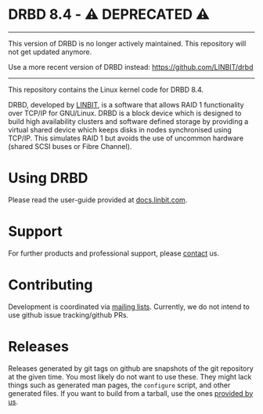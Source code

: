 # DRBD 8.4 - ⚠️ DEPRECATED ⚠️

---

This version of DRBD is no longer actively maintained. This repository will not get updated anymore.

Use a more recent version of DRBD instead: https://github.com/LINBIT/drbd

---

This repository contains the Linux kernel code for DRBD 8.4.

DRBD, developed by [LINBIT](https://www.linbit.com), is a software that allows RAID 1 functionality over
TCP/IP for GNU/Linux. DRBD is a block device which is designed to build high availability clusters and
software defined storage by providing a virtual shared device which keeps disks in nodes synchronised using
TCP/IP. This simulates RAID 1 but avoids the use of uncommon hardware (shared SCSI buses or Fibre Channel).

# Using DRBD
Please read the user-guide provided at [docs.linbit.com](https://docs.linbit.com).

# Support
For further products and professional support, please
[contact](http://links.linbit.com/support) us.

# Contributing
Development is coordinated via [mailing lists](http://lists.linbit.com). Currently, we do not intend to use
github issue tracking/github PRs.

# Releases
Releases generated by git tags on github are snapshots of the git repository at the given time. You most
likely do not want to use these. They might lack things such as generated man pages, the `configure` script,
and other generated files. If you want to build from a tarball, use the ones [provided by us](https://www.linbit.com/en/drbd-community/drbd-download/).
